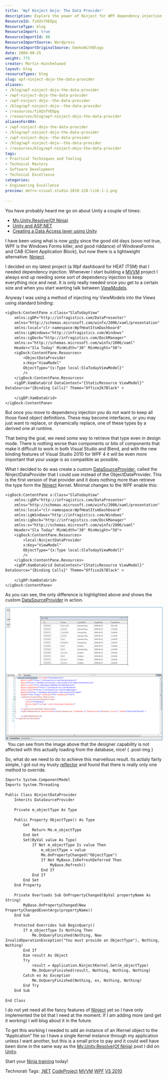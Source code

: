 ```yaml
---
title: 'Wpf Ninject Dojo: The Data Provider'
description: Explore the power of Ninject for WPF dependency injection in MVVM projects. Learn to create a custom DataSourceProvider for seamless data management!
ResourceId: fiHZn7VEOpq
ResourceType: blog
ResourceImport: true
ResourceImportId: 88
ResourceImportSource: Wordpress
ResourceImportOriginalSource: GeeksWithBlogs
date: 2009-08-25
weight: 775
creator: Martin Hinshelwood
layout: blog
resourceTypes: blog
slug: wpf-ninject-dojo-the-data-provider
aliases:
- /blog/wpf-ninject-dojo-the-data-provider
- /wpf-ninject-dojo-the-data-provider
- /wpf-ninject-dojo--the-data-provider
- /blog/wpf-ninject-dojo--the-data-provider
- /resources/fiHZn7VEOpq
- /resources/blog/wpf-ninject-dojo-the-data-provider
aliasesFor404:
- /wpf-ninject-dojo-the-data-provider
- /blog/wpf-ninject-dojo-the-data-provider
- /wpf-ninject-dojo--the-data-provider
- /blog/wpf-ninject-dojo--the-data-provider
- /resources/blog/wpf-ninject-dojo-the-data-provider
tags:
- Practical Techniques and Tooling
- Technical Mastery
- Software Development
- Technical Excellence
categories:
- Engineering Excellence
preview: metro-visual-studio-2010-128-link-1-1.png

---
```

You have probably heard me go on about Unity a couple of times:

- [My.Unity.Resolve(Of Ninja)](http://blog.hinshelwood.com/archive/2009/05/08/my.unity.resolveof-ninja.aspx)
- [Unity and ASP.NET](http://blog.hinshelwood.com/archive/2009/05/08/unity-and-asp.net.aspx)
- [Creating a Data Access layer using Unity](http://blog.hinshelwood.com/archive/2009/07/30/creating-a-data-access-layer-using-unity.aspx)

I have been using what is now [unity](http://www.codeplex.com/unity) since the good old days (sooo not true, WPF is the Windows Forms killer, and good riddance) of WindowsForms and CAB (Client Application Block), but now there is a lightweight alternative: [Ninject](http://ninject.org).

I decided on my latest project (a Wpf dashboard for HEAT ITSM) that I needed dependency injection. Whenever I start building a [MVVM](http://msdn.microsoft.com/en-us/magazine/dd419663.aspx) project I always end up needing some sort of dependency injection to keep everything nice and neat. It is only really needed once you get to a certain size and when you start wanting talk between [ViewModels](http://en.wikipedia.org/wiki/Model_View_ViewModel).

Anyway I was using a method of injecting my ViewModels into the Views using standard binding:

```
<igDock:ContentPane x:Class="SlaTodayView"
    xmlns:igDP="http://infragistics.com/DataPresenter"
    xmlns="http://schemas.microsoft.com/winfx/2006/xaml/presentation"
    xmlns:local="clr-namespace:WpfHeatItsmDashboard"
    xmlns:igWindows="http://infragistics.com/Windows"
    xmlns:igDock="http://infragistics.com/DockManager"
    xmlns:x="http://schemas.microsoft.com/winfx/2006/xaml"
    Header="Sla Today" MinWidth="30" MinHeight="50">
    <igDock:ContentPane.Resources>
        <ObjectDataProvider
        x:Key="ViewModel"
        ObjectType="{x:Type local:SlaTodayViewModel}"
        />
    </igDock:ContentPane.Resources>
    <igDP:XamDataGrid DataContext="{StaticResource ViewModel}" DataSource="{Binding Calls}" Theme="Office2k7Black" >

    </igDP:XamDataGrid>
</igDock:ContentPane>
```

But once you move to dependency injection you do not want to keep all those fixed object definitions. These may become interfaces, or you may just want to replace, or dynamically replace, one of these types by a derived one at runtime.

That being the goal, we need some way to retrieve that type even in design mode. There is nothing worse than components or bits of components that make it difficult to work in both Visual Studio and Blend, and with the new binding features of Visual Studio 2010 for WPF 4 it will be even more important that your usage is as compatible as possible.

What I decided to do was create a custom [DataSourceProvider,](http://msdn.microsoft.com/en-us/library/system.windows.data.datasourceprovider.aspx) called the NinjectDataProvider that I could use instead of the ObjectDataProvider. This is the first version of that provider and it does nothing more than retrieve the type form the [Ninject](http://ninject.org) Kernel. Minimal changes to the WPF enable this:

```
<igDock:ContentPane x:Class="SlaTodayView"
    xmlns:igDP="http://infragistics.com/DataPresenter"
    xmlns="http://schemas.microsoft.com/winfx/2006/xaml/presentation"
    xmlns:local="clr-namespace:WpfHeatItsmDashboard"
    xmlns:igWindows="http://infragistics.com/Windows"
    xmlns:igDock="http://infragistics.com/DockManager"
    xmlns:x="http://schemas.microsoft.com/winfx/2006/xaml"
    Header="Sla Today" MinWidth="30" MinHeight="50">
    <igDock:ContentPane.Resources>
        <local:NinjectDataProvider
        x:Key="ViewModel"
        ObjectType="{x:Type local:SlaTodayViewModel}"
        />
    </igDock:ContentPane.Resources>
    <igDP:XamDataGrid DataContext="{StaticResource ViewModel}" DataSource="{Binding Calls}" Theme="Office2k7Black" >

    </igDP:XamDataGrid>
</igDock:ContentPane>
```

As you can see, the only difference is highlighted above and shows the custom [DataSourceProvider](http://msdn.microsoft.com/en-us/library/system.windows.data.datasourceprovider.aspx) in action.

![image](images/WpfNinjectDojoTheDataProvider_C6CF-image_-2-2.png)  You can see from the image above that the designer capability is not affected with this actually loading from the database, nice!
{ .post-img }

So, what do we need to do to achieve this marvellous result. its actialy fairly simple, I got out my trusty [reflector](http://www.red-gate.com/products/reflector/) and found that there is really only one method to override.

```
Imports System.ComponentModel
Imports System.Threading

Public Class NinjectDataProvider
    Inherits DataSourceProvider

    Private m_objectType As Type

    Public Property ObjectType() As Type
        Get
            Return Me.m_objectType
        End Get
        Set(ByVal value As Type)
            If Not m_objectType Is value Then
                m_objectType = value
                Me.OnPropertyChanged("ObjectType")
                If Not MyBase.IsRefreshDeferred Then
                    MyBase.Refresh()
                End If
            End If
        End Set
    End Property

    Private Overloads Sub OnPropertyChanged(ByVal propertyName As String)
        MyBase.OnPropertyChanged(New PropertyChangedEventArgs(propertyName))
    End Sub

    Protected Overrides Sub BeginQuery()
        If m_objectType Is Nothing Then
            Me.OnQueryFinished(Nothing, New InvalidOperationException("You must provide an ObjectType"), Nothing, Nothing)
        End If
        Dim result As Object
        Try
            result = Application.NinjectKernel.Get(m_objectType)
            Me.OnQueryFinished(result, Nothing, Nothing, Nothing)
        Catch ex As Exception
            Me.OnQueryFinished(Nothing, ex, Nothing, Nothing)
        End Try
    End Sub

End Class
```

I do not yet need all the fancy features of [Ninject](http://ninject.org) yet so I have only implemented the bit that I need at the moment. If I am adding more (and get it working) I will blog about it in the future.

To get this working I needed to add an instance of an IKernel object to the “Application” file so I have a single Kernel instance through my application unless I want another, but this is a small price to pay and it could well have been done in the same way as the [My.Unity.Resolve(Of Ninja)](http://blog.hinshelwood.com/archive/2009/05/08/my.unity.resolveof-ninja.aspx) post I did on [Unity](http://www.codeplex.com/unity).

Start your [Ninja training](http://dojo.ninject.org/) today!

Technorati Tags: [.NET](http://technorati.com/tags/.NET) [CodeProject](http://technorati.com/tags/CodeProject) [MVVM](http://technorati.com/tags/MVVM) [WPF](http://technorati.com/tags/WPF) [VS 2010](http://technorati.com/tags/VS+2010)
